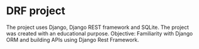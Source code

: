 # DRF project
The project uses Django, Django REST framework and SQLite.
The project was created with an educational purpose.
Objective: Familiarity with Django ORM and building APIs using Django Rest Framework.
